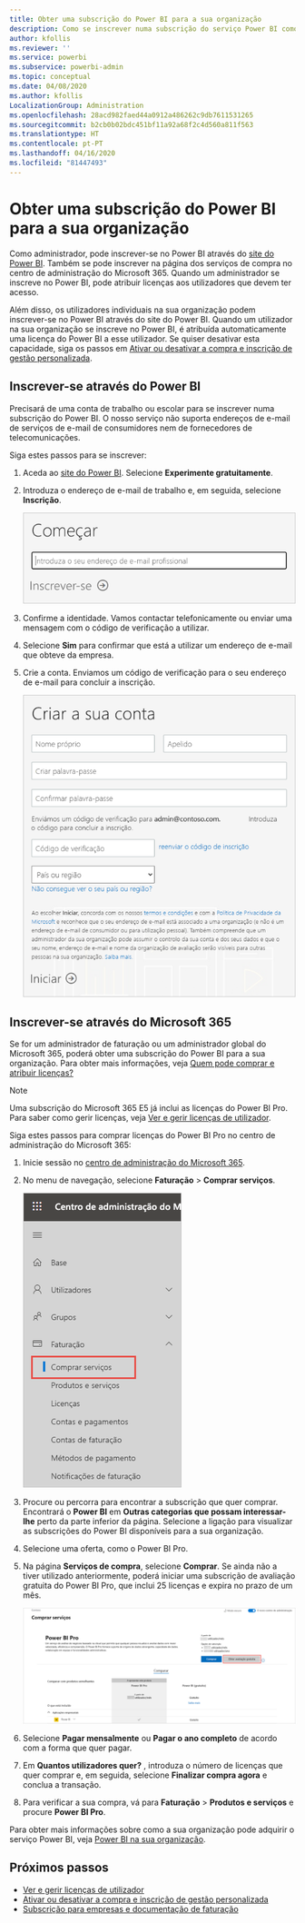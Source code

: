 ```yaml
---
title: Obter uma subscrição do Power BI para a sua organização
description: Como se inscrever numa subscrição do serviço Power BI como administrador e comprar licenças em massa.
author: kfollis
ms.reviewer: ''
ms.service: powerbi
ms.subservice: powerbi-admin
ms.topic: conceptual
ms.date: 04/08/2020
ms.author: kfollis
LocalizationGroup: Administration
ms.openlocfilehash: 28acd982faed44a0912a486262c9db7611531265
ms.sourcegitcommit: b2cb0b02bdc451bf11a92a68f2c4d560a811f563
ms.translationtype: HT
ms.contentlocale: pt-PT
ms.lasthandoff: 04/16/2020
ms.locfileid: "81447493"
---
```

# <a name="get-a-power-bi-subscription-for-your-organization"></a>Obter uma subscrição do Power BI para a sua organização

Como administrador, pode inscrever-se no Power BI através do [site do Power BI](https://powerbi.microsoft.com). Também se pode inscrever na página dos serviços de compra no centro de administração do Microsoft 365. Quando um administrador se inscreve no Power BI, pode atribuir licenças aos utilizadores que devem ter acesso.

Além disso, os utilizadores individuais na sua organização podem inscrever-se no Power BI através do site do Power BI. Quando um utilizador na sua organização se inscreve no Power BI, é atribuída automaticamente uma licença do Power BI a esse utilizador. Se quiser desativar esta capacidade, siga os passos em [Ativar ou desativar a compra e inscrição de gestão personalizada](service-admin-disable-self-service.md).

## <a name="sign-up-through-power-bi"></a>Inscrever-se através do Power BI

Precisará de uma conta de trabalho ou escolar para se inscrever numa subscrição do Power BI. O nosso serviço não suporta endereços de e-mail de serviços de e-mail de consumidores nem de fornecedores de telecomunicações.

Siga estes passos para se inscrever:

1. Aceda ao [site do Power BI](https://powerbi.microsoft.com). Selecione **Experimente gratuitamente**.
2. Introduza o endereço de e-mail de trabalho e, em seguida, selecione **Inscrição**.

   ![Introdução ao Power BI](media/service-admin-org-subscription/signup-get-started.png)

3. Confirme a identidade. Vamos contactar telefonicamente ou enviar uma mensagem com o código de verificação a utilizar.
4. Selecione **Sim** para confirmar que está a utilizar um endereço de e-mail que obteve da empresa.
5. Crie a conta. Enviamos um código de verificação para o seu endereço de e-mail para concluir a inscrição.

   ![Criar uma conta do Power BI](media/service-admin-org-subscription/org-signup.png)

## <a name="sign-up-through-microsoft-365"></a>Inscrever-se através do Microsoft 365

Se for um administrador de faturação ou um administrador global do Microsoft 365, poderá obter uma subscrição do Power BI para a sua organização. Para obter mais informações, veja [Quem pode comprar e atribuir licenças?](../service-admin-licensing-organization.md#who-can-purchase-and-assign-licenses)

> [!NOTE]
>
> Uma subscrição do Microsoft 365 E5 já inclui as licenças do Power BI Pro. Para saber como gerir licenças, veja [Ver e gerir licenças de utilizador](service-admin-manage-licenses.md).
>
>

Siga estes passos para comprar licenças do Power BI Pro no centro de administração do Microsoft 365:

1. Inicie sessão no [centro de administração do Microsoft 365](https://admin.microsoft.com).

2. No menu de navegação, selecione **Faturação** > **Comprar serviços**.
  
   ![Menu de faturação do Microsoft 365](media/service-admin-org-subscription/m365-billing-menu.png)

3. Procure ou percorra para encontrar a subscrição que quer comprar. Encontrará o **Power BI** em **Outras categorias que possam interessar-lhe** perto da parte inferior da página. Selecione a ligação para visualizar as subscrições do Power BI disponíveis para a sua organização.

4. Selecione uma oferta, como o Power BI Pro.

5. Na página **Serviços de compra**, selecione **Comprar**. Se ainda não a tiver utilizado anteriormente, poderá iniciar uma subscrição de avaliação gratuita do Power BI Pro, que inclui 25 licenças e expira no prazo de um mês.

   ![Avaliação do Power BI Pro](media/service-admin-org-subscription/m365-org-free-trial-pro.png)

6. Selecione **Pagar mensalmente** ou **Pagar o ano completo** de acordo com a forma que quer pagar.

7. Em **Quantos utilizadores quer?** , introduza o número de licenças que quer comprar e, em seguida, selecione **Finalizar compra agora** e conclua a transação.

8. Para verificar a sua compra, vá para **Faturação** > **Produtos e serviços** e procure **Power BI Pro**.

Para obter mais informações sobre como a sua organização pode adquirir o serviço Power BI, veja [Power BI na sua organização](https://docs.microsoft.com/microsoft-365/admin/misc/power-bi-in-your-organization?view=o365-worldwide).

## <a name="next-steps"></a>Próximos passos

- [Ver e gerir licenças de utilizador](service-admin-manage-licenses.md)
- [Ativar ou desativar a compra e inscrição de gestão personalizada](service-admin-disable-self-service.md)
- [Subscrição para empresas e documentação de faturação](https://docs.microsoft.com/microsoft-365/commerce/?view=o365-worldwide)
